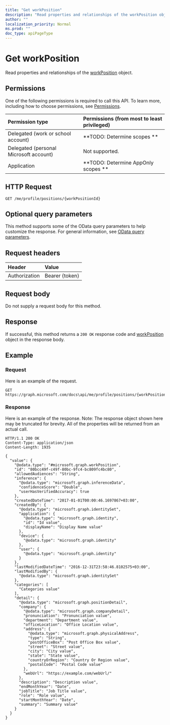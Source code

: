 ```yaml
---
title: "Get workPosition"
description: "Read properties and relationships of the workPosition object."
author: ""
localization_priority: Normal
ms.prod: ""
doc_type: apiPageType
---
```


# Get workPosition

Read properties and relationships of the [workPosition](../resources/workposition.md) object.

## Permissions
One of the following permissions is required to call this API. To learn more, including how to choose permissions, see [Permissions](/concepts/permissions-reference.md).

|Permission type|Permissions (from most to least privileged)|
|:---|:---|
|Delegated (work or school account)|**TODO: Determine scopes **|
|Delegated (personal Microsoft account)|Not supported.|
|Application|**TODO: Determine AppOnly scopes **|

## HTTP Request
<!-- {
  "blockType": "ignored"
}
-->
``` http
GET /me/profile/positions/{workPositionId}
```

## Optional query parameters
This method supports some of the OData query parameters to help customize the response. For general information, see [OData query parameters](/graph/query-parameters).

## Request headers
|Header|Value|
|:---|:---|
|Authorization|Bearer {token}|

## Request body
Do not supply a request body for this method.

## Response
If successful, this method returns a `200 OK` response code and [workPosition](../resources/workposition.md) object in the response body.

## Example

### Request
Here is an example of the request.
<!-- {
  "blockType": "request",
  "name": "get_workposition"
}
-->
``` http
GET https://graph.microsoft.com/docs\api/me/profile/positions/{workPositionId}
```

### Response
Here is an example of the response. Note: The response object shown here may be truncated for brevity. All of the properties will be returned from an actual call.
<!-- {
  "blockType": "response",
  "truncated": true,
  "@odata.type": "microsoft.graph.workPosition"
}
-->
``` http
HTTP/1.1 200 OK
Content-Type: application/json
Content-Length: 1935

{
  "value": {
    "@odata.type": "#microsoft.graph.workPosition",
    "id": "80bcc49f-c49f-80bc-9fc4-bc809fc4bc80",
    "allowedAudiences": "String",
    "inference": {
      "@odata.type": "microsoft.graph.inferenceData",
      "confidenceScore": "Double",
      "userHasVerifiedAccuracy": true
    },
    "createdDateTime": "2017-01-01T00:00:46.1697867+03:00",
    "createdBy": {
      "@odata.type": "microsoft.graph.identitySet",
      "application": {
        "@odata.type": "microsoft.graph.identity",
        "id": "Id value",
        "displayName": "Display Name value"
      },
      "device": {
        "@odata.type": "microsoft.graph.identity"
      },
      "user": {
        "@odata.type": "microsoft.graph.identity"
      }
    },
    "lastModifiedDateTime": "2016-12-31T23:58:46.8102575+03:00",
    "lastModifiedBy": {
      "@odata.type": "microsoft.graph.identitySet"
    },
    "categories": [
      "Categories value"
    ],
    "detail": {
      "@odata.type": "microsoft.graph.positionDetail",
      "company": {
        "@odata.type": "microsoft.graph.companyDetail",
        "pronunciation": "Pronunciation value",
        "department": "Department value",
        "officeLocation": "Office Location value",
        "address": {
          "@odata.type": "microsoft.graph.physicalAddress",
          "type": "String",
          "postOfficeBox": "Post Office Box value",
          "street": "Street value",
          "city": "City value",
          "state": "State value",
          "countryOrRegion": "Country Or Region value",
          "postalCode": "Postal Code value"
        },
        "webUrl": "https://example.com/webUrl/"
      },
      "description": "Description value",
      "endMonthYear": "Date",
      "jobTitle": "Job Title value",
      "role": "Role value",
      "startMonthYear": "Date",
      "summary": "Summary value"
    }
  }
}
```

